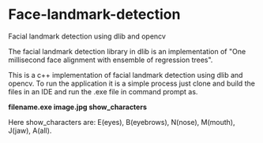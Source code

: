 # Face-landmark-detection
Facial landmark detection using dlib and opencv

The facial landmark detection library in dlib is an implementation of "One millisecond face alignment with ensemble of regression trees".

This is a c++ implementation of facial landmark detection using dlib and opencv. To run the application it is a simple process
just clone and build the files in an IDE and run the .exe file in command prompt as.

<b>filename.exe image.jpg show_characters </B>

Here show_characters are: E(eyes), B(eyebrows), N(nose), M(mouth), J(jaw), A(all).
